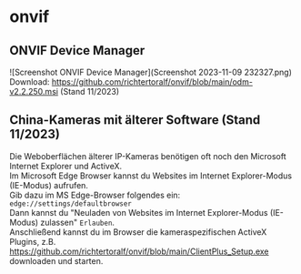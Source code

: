 # onvif
## ONVIF Device Manager
![Screenshot ONVIF Device Manager](Screenshot 2023-11-09 232327.png)  
Download: https://github.com/richtertoralf/onvif/blob/main/odm-v2.2.250.msi (Stand 11/2023)

## China-Kameras mit älterer Software (Stand 11/2023)
Die Weboberflächen älterer IP-Kameras benötigen oft noch den Microsoft Internet Explorer und ActiveX.  
Im Microsoft Edge Browser kannst du Websites im Internet Explorer-Modus (IE-Modus) aufrufen.  
Gib dazu im MS Edge-Browser folgendes ein: `edge://settings/defaultbrowser`  
Dann kannst du "Neuladen von Websites im Internet Explorer-Modus (IE-Modus) zulassen" `Erlauben`.  
Anschließend kannst du im Browser die kameraspezifischen ActiveX Plugins, z.B. https://github.com/richtertoralf/onvif/blob/main/ClientPlus_Setup.exe downloaden und starten.  
